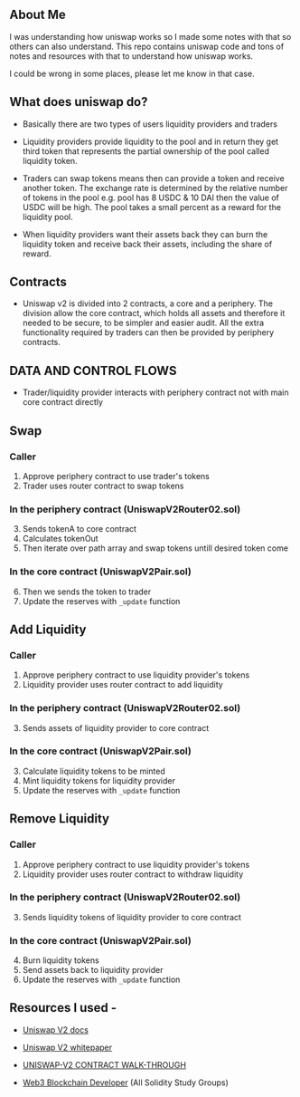 ## About Me

I was understanding how uniswap works so I made some notes with that so others can also understand. This repo contains uniswap code and tons of notes and resources with that to understand how uniswap works.

I could be wrong in some places, please let me know in that case.

## What does uniswap do?

- Basically there are two types of users liquidity providers and traders

- Liquidity providers provide liquidity to the pool and in return they get third token that represents the partial ownership of the pool called liquidity token.

- Traders can swap tokens means then can provide a token and receive another token. The exchange rate is determined by the relative number of tokens in the pool e.g. pool has 8 USDC & 10 DAI then the value of USDC will be high. The pool takes a small percent as a reward for the liquidity pool.

- When liquidity providers want their assets back they can burn the liquidity token and receive back their assets, including the share of reward.

## Contracts

- Uniswap v2 is divided into 2 contracts, a core and a periphery. The division allow the core contract, which holds all assets and therefore it needed to be secure, to be simpler and easier audit. All the extra functionality required by traders can then be provided by periphery contracts.

## DATA AND CONTROL FLOWS

- Trader/liquidity provider interacts with periphery contract not with main core contract directly

## Swap

### Caller

1. Approve periphery contract to use trader's tokens
2. Trader uses router contract to swap tokens

### In the periphery contract (UniswapV2Router02.sol)

3. Sends tokenA to core contract
4. Calculates tokenOut
5. Then iterate over path array and swap tokens untill desired token come

### In the core contract (UniswapV2Pair.sol)

6. Then we sends the token to trader
7. Update the reserves with `_update` function

## Add Liquidity

### Caller

1. Approve periphery contract to use liquidity provider's tokens
2. Liquidity provider uses router contract to add liquidity

### In the periphery contract (UniswapV2Router02.sol)

3. Sends assets of liquidity provider to core contract

### In the core contract (UniswapV2Pair.sol)

3. Calculate liquidity tokens to be minted
4. Mint liquidity tokens for liquidity provider
5. Update the reserves with `_update` function

## Remove Liquidity

### Caller

1. Approve periphery contract to use liquidity provider's tokens
2. Liquidity provider uses router contract to withdraw liquidity

### In the periphery contract (UniswapV2Router02.sol)

3. Sends liquidity tokens of liquidity provider to core contract

### In the core contract (UniswapV2Pair.sol)

4. Burn liquidity tokens
5. Send assets back to liquidity provider
6. Update the reserves with `_update` function

## Resources I used -
- [Uniswap V2 docs](https://docs.uniswap.org/protocol/V2/concepts/core-concepts/swaps)

- [Uniswap V2 whitepaper](https://docs.uniswap.org/whitepaper.pdf)

- [UNISWAP-V2 CONTRACT WALK-THROUGH](https://ethereum.org/en/developers/tutorials/uniswap-v2-annotated-code/)

- [Web3 Blockchain Developer](https://www.youtube.com/c/Web3BlockchainDeveloper) (All Solidity Study Groups)
